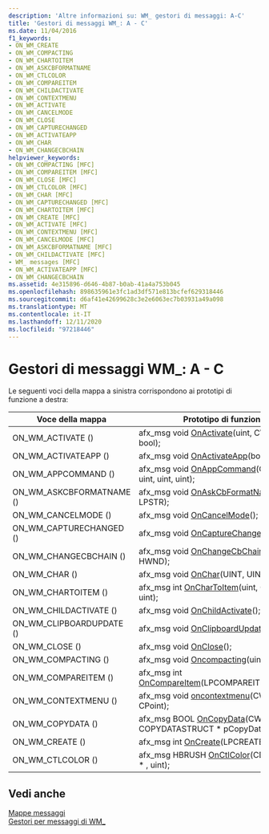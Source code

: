 ```yaml
---
description: 'Altre informazioni su: WM_ gestori di messaggi: A-C'
title: 'Gestori di messaggi WM_: A - C'
ms.date: 11/04/2016
f1_keywords:
- ON_WM_CREATE
- ON_WM_COMPACTING
- ON_WM_CHARTOITEM
- ON_WM_ASKCBFORMATNAME
- ON_WM_CTLCOLOR
- ON_WM_COMPAREITEM
- ON_WM_CHILDACTIVATE
- ON_WM_CONTEXTMENU
- ON_WM_ACTIVATE
- ON_WM_CANCELMODE
- ON_WM_CLOSE
- ON_WM_CAPTURECHANGED
- ON_WM_ACTIVATEAPP
- ON_WM_CHAR
- ON_WM_CHANGECBCHAIN
helpviewer_keywords:
- ON_WM_COMPACTING [MFC]
- ON_WM_COMPAREITEM [MFC]
- ON_WM_CLOSE [MFC]
- ON_WM_CTLCOLOR [MFC]
- ON_WM_CHAR [MFC]
- ON_WM_CAPTURECHANGED [MFC]
- ON_WM_CHARTOITEM [MFC]
- ON_WM_CREATE [MFC]
- ON_WM_ACTIVATE [MFC]
- ON_WM_CONTEXTMENU [MFC]
- ON_WM_CANCELMODE [MFC]
- ON_WM_ASKCBFORMATNAME [MFC]
- ON_WM_CHILDACTIVATE [MFC]
- WM_ messages [MFC]
- ON_WM_ACTIVATEAPP [MFC]
- ON_WM_CHANGECBCHAIN
ms.assetid: 4e315896-d646-4b87-b0ab-41a4a753b045
ms.openlocfilehash: 898635961e3fc1ad3df571e813bcfef629318446
ms.sourcegitcommit: d6af41e42699628c3e2e6063ec7b03931a49a098
ms.translationtype: MT
ms.contentlocale: it-IT
ms.lasthandoff: 12/11/2020
ms.locfileid: "97218446"
---
```

# <a name="wm_-message-handlers-a---c"></a>Gestori di messaggi WM_: A - C

Le seguenti voci della mappa a sinistra corrispondono ai prototipi di funzione a destra:

|Voce della mappa|Prototipo di funzione|
|---------------|------------------------|
|ON_WM_ACTIVATE ()|afx_msg void [OnActivate](../../mfc/reference/cwnd-class.md#onactivate)(uint, CWnd \* , bool);|
|ON_WM_ACTIVATEAPP ()|afx_msg void [OnActivateApp](../../mfc/reference/cwnd-class.md#onactivateapp)(bool, DWORD);|
|ON_WM_APPCOMMAND ()|afx_msg void [OnAppCommand](../../mfc/reference/cwnd-class.md#onappcommand)(CWnd \* , uint, uint, uint);|
|ON_WM_ASKCBFORMATNAME ()|afx_msg void [OnAskCbFormatName](../../mfc/reference/cwnd-class.md#onaskcbformatname)(uint, LPSTR);|
|ON_WM_CANCELMODE ()|afx_msg void [OnCancelMode](../../mfc/reference/cwnd-class.md#oncancelmode)();|
|ON_WM_CAPTURECHANGED ()|afx_msg void [OnCaptureChanged](../../mfc/reference/cwnd-class.md#oncapturechanged)(CWnd \* );|
|ON_WM_CHANGECBCHAIN ()|afx_msg void [OnChangeCbChain](../../mfc/reference/cwnd-class.md#onchangecbchain)(HWND, HWND);|
|ON_WM_CHAR ()|afx_msg void [OnChar](../../mfc/reference/cwnd-class.md#onchar)(UINT, UINT, uint);|
|ON_WM_CHARTOITEM ()|afx_msg int [OnCharToItem](../../mfc/reference/cwnd-class.md#onchartoitem)(uint, CWnd \* , uint);|
|ON_WM_CHILDACTIVATE ()|afx_msg void [OnChildActivate](../../mfc/reference/cwnd-class.md#onchildactivate)();|
|ON_WM_CLIPBOARDUPDATE ()|afx_msg void [OnClipboardUpdate](../../mfc/reference/cwnd-class.md#onclipboardupdate)();|
|ON_WM_CLOSE ()|afx_msg void [OnClose](../../mfc/reference/cwnd-class.md#onclose)();|
|ON_WM_COMPACTING ()|afx_msg void [Oncompacting](../../mfc/reference/cwnd-class.md#oncompacting)(uint);|
|ON_WM_COMPAREITEM ()|afx_msg int [OnCompareItem](../../mfc/reference/cwnd-class.md#oncompareitem)(LPCOMPAREITEMSTRUCT);|
|ON_WM_CONTEXTMENU ()|afx_msg void [oncontextmenu](../../mfc/reference/cwnd-class.md#oncontextmenu)(CWnd \* , CPoint);|
|ON_WM_COPYDATA ()|afx_msg BOOL [OnCopyData](../../mfc/reference/cwnd-class.md#oncopydata)(CWnd \* pWnd, COPYDATASTRUCT \* pCopyDataStruct);|
|ON_WM_CREATE ()|afx_msg int [OnCreate](../../mfc/reference/cwnd-class.md#oncreate)(LPCREATESTRUCT);|
|ON_WM_CTLCOLOR ()|afx_msg HBRUSH [OnCtlColor](../../mfc/reference/cwnd-class.md#onctlcolor)(CDC \* , CWnd \* , uint);|

## <a name="see-also"></a>Vedi anche

[Mappe messaggi](../../mfc/reference/message-maps-mfc.md)<br/>
[Gestori per messaggi di WM_](../../mfc/reference/handlers-for-wm-messages.md)
